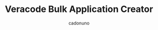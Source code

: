 ---
layout: post
repolink: "https://github.com/cadonuno/Veracode-Bulk-Application-Creator"
title: "Veracode Bulk Application Creator"
description: "This script allows for bulk importing application profiles into the Veracode platform."
author: "cadonuno"
author-link: "https://github.com/cadonuno/"
content-type: "application_profile_maintenance"
repo: "github"
repo_title: "Veracode Bulk Application Creator"
---